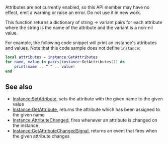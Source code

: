 Attributes are not currently enabled, so this API member may have no effect, emit a warning or raise an error. Do not use it in new work.

This function returns a dictionary of string → variant pairs for each attribute where the string is the name of the attribute and the variant is a non-nil value.

For example, the following code snippet will print an instance's attributes and values. Note that this code sample does not define `instance`:

```lua
local attributes = instance:GetAttributes
for name, value in pairs(instance:GetAttributes()) do
	print(name .. “ “ .. value)
end
``` 

See also
--------

*   [Instance:SetAttribute](https://developer.roblox.com/en-us/api-reference/function/Instance/SetAttribute), sets the attribute with the given name to the given value
*   [Instance:GetAttribute](https://developer.roblox.com/en-us/api-reference/function/Instance/GetAttribute), returns the attribute which has been assigned to the given name
*   [Instance.AttributeChanged](https://developer.roblox.com/en-us/api-reference/event/Instance/AttributeChanged), fires whenever an attribute is changed on the instance
*   [Instance:GetAttributeChangedSignal](https://developer.roblox.com/en-us/api-reference/function/Instance/GetAttributeChangedSignal), returns an event that fires when the given attribute changes